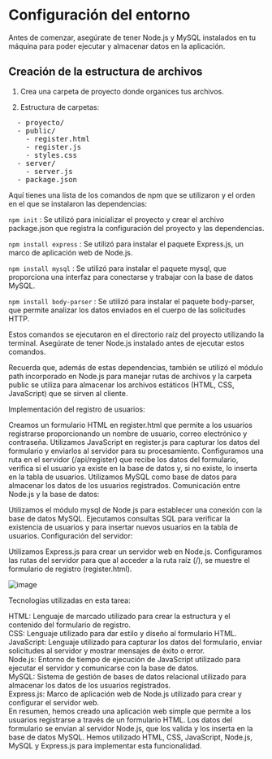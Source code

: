 # Configuración del entorno

Antes de comenzar, asegúrate de tener Node.js y MySQL instalados en tu máquina para poder ejecutar y almacenar datos en la aplicación.

## Creación de la estructura de archivos

1. Crea una carpeta de proyecto donde organices tus archivos.

2. Estructura de carpetas:


<pre>
  - proyecto/
  - public/
    - register.html
    - register.js
    - styles.css
  - server/
    - server.js
  - package.json
</pre>
  
  </pre>
  
Aquí tienes una lista de los comandos de npm que se utilizaron y el orden en el que se instalaron las dependencias:  

`npm init` :  Se utilizó para inicializar el proyecto y crear el archivo package.json que registra la configuración del proyecto y las dependencias.

`npm install express` : Se utilizó para instalar el paquete Express.js, un marco de aplicación web de Node.js.

`npm install mysql` : Se utilizó para instalar el paquete mysql, que proporciona una interfaz para conectarse y trabajar con la base de datos MySQL.

`npm install body-parser` : Se utilizó para instalar el paquete body-parser, que permite analizar los datos enviados en el cuerpo de las solicitudes HTTP.

Estos comandos se ejecutaron en el directorio raíz del proyecto utilizando la terminal. Asegúrate de tener Node.js instalado antes de ejecutar estos comandos.

Recuerda que, además de estas dependencias, también se utilizó el módulo path incorporado en Node.js para manejar rutas de archivos y la carpeta public se utiliza para almacenar los archivos estáticos (HTML, CSS, JavaScript) que se sirven al cliente.
  
  

Implementación del registro de usuarios:

Creamos un formulario HTML en register.html que permite a los usuarios registrarse proporcionando un nombre de usuario, correo electrónico y contraseña.
Utilizamos JavaScript en register.js para capturar los datos del formulario y enviarlos al servidor para su procesamiento.
Configuramos una ruta en el servidor (/api/register) que recibe los datos del formulario, verifica si el usuario ya existe en la base de datos y, si no existe, lo inserta en la tabla de usuarios.
Utilizamos MySQL como base de datos para almacenar los datos de los usuarios registrados.
Comunicación entre Node.js y la base de datos:

Utilizamos el módulo mysql de Node.js para establecer una conexión con la base de datos MySQL.
Ejecutamos consultas SQL para verificar la existencia de usuarios y para insertar nuevos usuarios en la tabla de usuarios.
Configuración del servidor:

Utilizamos Express.js para crear un servidor web en Node.js.
Configuramos las rutas del servidor para que al acceder a la ruta raíz (/), se muestre el formulario de registro (register.html).



![image](https://github.com/MiguelMurrugarraTorres/learning_path/assets/20019777/b015182d-e986-4f60-b2ee-7faf7eba8d78)


Tecnologías utilizadas en esta tarea:

HTML: Lenguaje de marcado utilizado para crear la estructura y el contenido del formulario de registro.  
CSS: Lenguaje utilizado para dar estilo y diseño al formulario HTML.  
JavaScript: Lenguaje utilizado para capturar los datos del formulario, enviar solicitudes al servidor y mostrar mensajes de éxito o error.  
Node.js: Entorno de tiempo de ejecución de JavaScript utilizado para ejecutar el servidor y comunicarse con la base de datos.  
MySQL: Sistema de gestión de bases de datos relacional utilizado para almacenar los datos de los usuarios registrados.  
Express.js: Marco de aplicación web de Node.js utilizado para crear y configurar el servidor web.  
En resumen, hemos creado una aplicación web simple que permite a los usuarios registrarse a través de un formulario HTML. Los datos del formulario se envían al servidor Node.js, que los valida y los inserta en la base de datos MySQL. Hemos utilizado HTML, CSS, JavaScript, Node.js, MySQL y Express.js para implementar esta funcionalidad.  
